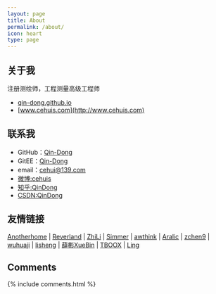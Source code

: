 ```yaml
---
layout: page
title: About
permalink: /about/
icon: heart
type: page
---
```

## 关于我

注册测绘师，工程测量高级工程师

- [qin-dong.github.io](https://qin-dong.github.io)
- [www.cehuis.com](http://www.cehuis.com)

## 联系我

* GitHub：[Qin-Dong](https://github.com/Qin-Dong)
* GitEE：[Qin-Dong](https://gitee.com/Qin-Dong)
* email：cehui@139.com
* [微博:cehuis](http://weibo.com/qindonge)
* [知乎:QinDong](https://www.zhihu.com/people/QinDong)
* [CSDN:QinDong](https://blog.csdn.net/hjpqindong)


## 友情链接

[Anotherhome](https://www.anotherhome.net) \| [Reverland](http://reverland.org/) \| [ZhiLi](http://lizhipower.github.io/) \| [Simmer](http://simmer-jun.github.io/) \| [awthink](http://awthink.net/) \| [Aralic](http://aralic.github.io/) \| [zchen9](http://www.chen9.info/) \| [wuhuaji](http://wuhuaji.me/) \| [lisheng](http://www.lishengcn.cn/) \| [薛彬XueBin](http://axuebin.com/blog/) \| [TBOOX](http://www.tboox.org/cn/) \|  [Ling](http://linglinyp.com/)

## Comments

{% include comments.html %}
